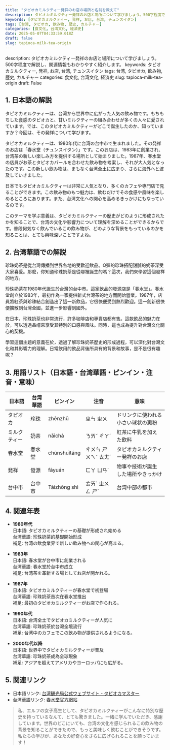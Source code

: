 ```yaml
---
title: "タピオカミルクティー発祥のお店の場所と名前を教えて"
description: タピオカミルクティー発祥のお店と場所について学びましょう。500字程度で解説し、関連情報もわかりやすく紹介します。
keywords: [タピオカミルクティー, 発祥, お店, 台湾, チュンスイタン]
tags: [台湾, タピオカ, 飲み物, 歴史, カルチャー]
categories: [食文化, 台湾文化, 経済史]
date: 2025-05-07T04:33:59.018Z
draft: false
slug: tapioca-milk-tea-origin
---
```


description: タピオカミルクティー発祥のお店と場所について学びましょう。500字程度で解説し、関連情報もわかりやすく紹介します。
keywords: タピオカミルクティー, 発祥, お店, 台湾, チュンスイタン
tags: 台湾, タピオカ, 飲み物, 歴史, カルチャー
categories: 食文化, 台湾文化, 経済史
slug: tapioca-milk-tea-origin
draft: False

## 1. 日本語の解説

タピオカミルクティーは、台湾から世界中に広がった人気の飲み物です。もちもちした食感のタピオカと、甘いミルクティーの組み合わせが多くの人々に愛されています。では、このタピオカミルクティーがどこで誕生したのか、知っていますか？今回は、その発祥について学びます。

タピオカミルクティーは、1980年代に台湾の台中市で生まれました。その発祥のお店は「春水堂（チュンスイタン）」です。このお店は、1983年に創業され、台湾茶の新しい楽しみ方を提供する場所として始まりました。1987年、春水堂の店員がお茶とタピオカパールを合わせた飲み物を考案し、それが大人気となったのです。この新しい飲み物は、まもなく台湾全土に広まり、さらに海外へと波及していきました。

日本でもタピオカミルクティーは非常に人気となり、多くのカフェや専門店で見ることができます。この飲み物のもつ魅力は、飲むだけでその食感や風味を楽しめるところにあります。また、台湾文化への関心を高めるきっかけにもなっているのです。

このテーマを学ぶ意義は、タピオカミルクティーの歴史がどのように形成されたかを知ることで、台湾の文化や影響力について理解を深めることができるからです。普段何気なく飲んでいるこの飲み物が、どのような背景をもっているのかを知ることは、とても興味深いことですよね。

## 2. 台湾華語での解説  

珍珠奶茶是從台灣傳播到世界各地的受歡迎飲品。Q彈的珍珠搭配甜膩的奶茶深受大家喜愛。那麼，你知道珍珠奶茶是從哪裡誕生的嗎？這次，我們來學習這個發祥的地方。

珍珠奶茶在1980年代誕生於台灣的台中市。這家飲品的發源店是「春水堂」。春水堂創立於1983年，最初作為一家提供新式台灣茶的地方而開始營業。1987年，店員將紅茶與珍珠結合創造出了這一新飲品，它很快便受到熱烈歡迎。這一創新很快便擴散到台灣全國，並進一步影響到國外。

在日本，珍珠奶茶也非常流行，許多咖啡店和專賣店都有售。這款飲品的魅力在於，可以透過品嚐來享受其特別的口感與風味。同時，這也成為提升對台灣文化關心的契機。

學習這個主題的意義在於，透過了解珍珠奶茶歷史的形成過程，可以深化對台灣文化和其影響力的理解。日常飲用的飲品背後所具有的背景和故事，是不是很有趣呢？

## 3. 用語リスト（日本語・台湾華語・ピンイン・注音・意味）

| 日本語           | 台湾華語     | ピンイン         | 注音        | 意味                         |
|------------------|--------------|------------------|-------------|------------------------------|
| タピオカ         | 珍珠         | zhēnzhū          | ㄓㄣ ㄓㄨ   | ドリンクに使われる小さい球状の澱粉|
| ミルクティー     | 奶茶         | nǎichá           | ㄋㄞˇ ㄔㄚˊ | 紅茶に牛乳を加えた飲料       |
| 春水堂           | 春水堂       | chūnshuǐtáng     | ㄔㄨㄣ ㄕㄨㄟˇ ㄊㄤˊ | タピオカミルクティー発祥のお店|
| 発祥             | 發源         | fāyuán           | ㄈㄚ ㄩㄢˊ   | 物事や技術が誕生した場所やきっかけ |
| 台中市           | 台中市       | Táizhōng shì     | ㄊㄞˊ ㄓㄨㄥ ㄕˋ | 台湾中部の都市               |

## 4. 関連年表

- **1980年代**  
  日本語: タピオカミルクティーの基礎が形成され始める  
  台湾華語: 珍珠奶茶的基礎開始形成  
  補足: 台湾の飲食業界で新しい飲み物への関心が高まる。

- **1983年**  
  日本語: 春水堂が台中市に創業される  
  台湾華語: 春水堂於台中市成立  
  補足: 台湾茶を革新する場としてお店が開かれる。

- **1987年**  
  日本語: タピオカミルクティーが春水堂で初登場  
  台湾華語: 珍珠奶茶首次在春水堂推出  
  補足: 最初のタピオカミルクティーがお店で作られる。

- **1990年代**  
  日本語: 台湾全土でタピオカミルクティーが人気に  
  台湾華語: 珍珠奶茶於台灣全境流行  
  補足: 台湾中のカフェでこの飲み物が提供されるようになる。

- **2000年代以降**  
  日本語: 世界中でタピオカミルクティーが普及  
  台湾華語: 珍珠奶茶成為全球現象  
  補足: アジアを超えてアメリカやヨーロッパにも広がる。

## 5. 関連リンク  
- 日本語リンク: [台湾観光局公式ウェブサイト - タピオカマスター](https://jp.taiwan.net.tw/m1.aspx?sNo=0031481)
- 台湾華語リンク: [春水堂官方網站](https://www.chunshuitang.com.tw/)

> 私、エルフの女子高生として、タピオカミルクティーがこんなに特別な歴史を持っているなんて、とても驚きました。一緒に学んでいただき、感謝しています。世界のどこにいても、台湾の文化を感じられるこの飲み物の背景を知ることができたので、もっと美味しく飲むことができそうです。私たちの学びが、あなたの好奇心をさらに広げられることを願っています！